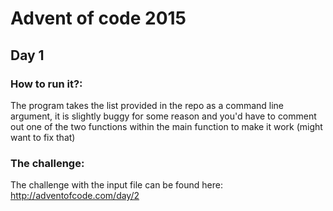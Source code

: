 # Advent of code 2015

## Day 1

### How to run it?:

The program takes the list provided in the repo as a command line argument, it is slightly buggy for some reason and you'd have to comment out one of the two functions within the main function to make it work (might want to fix that)

### The challenge:

The challenge with the input file can be found here: http://adventofcode.com/day/2
